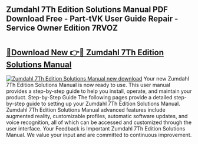 ## Zumdahl 7Th Edition Solutions Manual PDF Download Free - Part-tVK User Guide Repair - Service Owner Edition 7RVOZ

# <h2><a href="http://bc58504.oget.top/?id=Zumdahl+7Th+Edition+Solutions+Manual">🔗Download New 👉🔴 Zumdahl 7Th Edition Solutions Manual</a></h2>

[![Zumdahl 7Th Edition Solutions Manual new download](https://i.imgur.com/5g1atiW.png)](http://bc58504.oget.top/?id=Zumdahl+7Th+Edition+Solutions+Manual)
Your new Zumdahl 7Th Edition Solutions Manual is now ready to use. This user manual provides a step-by-step guide to help you install, operate, and maintain your product. Step-by-Step Guide The following pages provide a detailed step-by-step guide to setting up your Zumdahl 7Th Edition Solutions Manual. Zumdahl 7Th Edition Solutions Manual advanced features include augmented reality, customizable profiles, automatic software updates, and voice recognition, all of which can be accessed and customized through the user interface. Your Feedback is Important Zumdahl 7Th Edition Solutions Manual. We value your input and are committed to continuous improvement.
